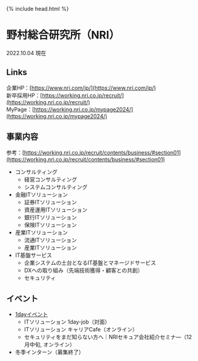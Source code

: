 {% include head.html %}
# 野村総合研究所（NRI）
2022.10.04 現在

## Links
企業HP：[https://www.nri.com/jp/](https://www.nri.com/jp/)  
新卒採用HP：[https://working.nri.co.jp/recruit/](https://working.nri.co.jp/recruit/)  
MyPage：[https://working.nri.co.jp/mypage2024/](https://working.nri.co.jp/mypage2024/)  

## 事業内容
参考：[https://working.nri.co.jp/recruit/contents/business/#section01](https://working.nri.co.jp/recruit/contents/business/#section01)
- コンサルティング
  - 経営コンサルティング
  - システムコンサルティング
- 金融ITソリューション
  - 証券ITソリューション
  - 資産運用ITソリューション
  - 銀行ITソリューション
  - 保険ITソリューション
- 産業ITソリューション
  - 流通ITソリューション
  - 産業ITソリューション
- IT基盤サービス
  - 企業システムの土台となるIT基盤とマネージドサービス
  - DXへの取り組み（先端技術獲得・顧客との共創）
  - セキュリティ

## イベント
- [1dayイベント](https://working.nri.co.jp/recruit/2024/contents/event/it/)
  - ITソリューション 1day-job（対面）
  - ITソリューション キャリアCafe（オンライン）
  - セキュリティをまだ知らない方へ｜NRIセキュア会社紹介セミナ―（12月中旬, オンライン）
- 冬季インターン（募集終了）
